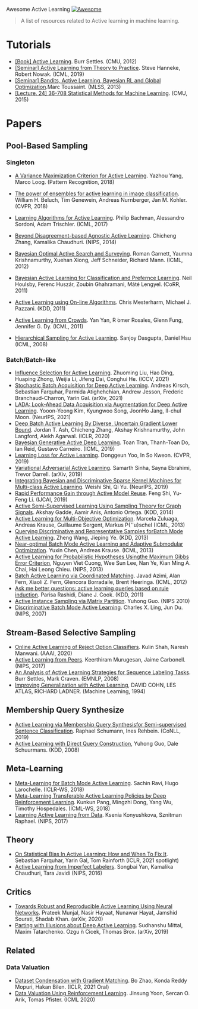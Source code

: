Awesome Active Learning [![Awesome](https://awesome.re/badge.svg)](https://awesome.re)

> A list of resources related to Active learning in machine learning.



# Tutorials

* [[Book] Active Learning](https://www.morganclaypool.com/doi/abs/10.2200/S00429ED1V01Y201207AIM018). Burr Settles. (CMU, 2012)
* [[Seminar] Active Learning from Theory to Practice](https://www.youtube.com/watch?v=_Ql5vfOPxZU). Steve Hanneke, Robert Nowak. (ICML, 2019)
* [[Seminar] Bandits, Active Learning, Bayesian RL and Global Optimization](https://www.youtube.com/watch?v=5rev-zVx1Ps).Marc Toussaint. (MLSS, 2013)
* [[Lecture. 24]  36-708 Statistical Methods for Machine Learning](https://www.youtube.com/watch?v=UHWbZHZ7aVk). (CMU, 2015)

# Papers

## Pool-Based Sampling

### Singleton

* [A Variance Maximization Criterion for Active Learning](https://arxiv.org/pdf/1706.07642.pdf). Yazhou Yang, Marco Loog. (Pattern Recognition, 2018)

* [The power of ensembles for active learning in image classification](http://openaccess.thecvf.com/content_cvpr_2018/papers/Beluch_The_Power_of_CVPR_2018_paper.pdf). William H. Beluch, Tim Genewein, Andreas Nurnberger, Jan M. Kohler. (CVPR, 2018)

* [Learning Algorithms for Active Learning](https://arxiv.org/pdf/1708.00088.pdf). Philip Bachman, Alessandro Sordoni, Adam Trischler. (ICML, 2017)

* [Beyond Disagreement-based Agnostic Active Learning](https://papers.nips.cc/paper/5435-beyond-disagreement-based-agnostic-active-learning.pdf). Chicheng Zhang, Kamalika Chaudhuri. (NIPS, 2014)

* [Bayesian Optimal Active Search and Surveying](https://arxiv.org/abs/1206.6406). Roman Garnett, Yaumna Krishnamurthy, Xuehan Xiong, Jeff Schneider, Richard Mann. (ICML, 2012)

* [Bayesian Active Learning for Classification and Prefernce Learning](https://arxiv.org/abs/1112.5745). Neil Houlsby, Ferenc Huszár, Zoubin Ghahramani, Máté Lengyel. (CoRR, 2011)

* [Active Learning using On-line Algorithms](https://www.cs.rutgers.edu/~pazzani/Publications/active-online.pdf). Chris Mesterharm, Michael J. Pazzani. (KDD, 2011) 

* [Active Learning from Crowds](http://www.cs.columbia.edu/~prokofieva/CandidacyPapers/Yan_AL.pdf). Yan Yan, R ́omer Rosales, Glenn Fung, Jennifer G. Dy. (ICML, 2011)

* [Hierarchical Sampling for Active Learning](https://dl.acm.org/doi/pdf/10.1145/1390156.1390183). Sanjoy Dasgupta, Daniel Hsu  (ICML, 2008)

  

### Batch/Batch-like

* [Influence Selection for Active Learning](https://arxiv.org/abs/2108.09331). Zhuoming Liu, Hao Ding, Huaping Zhong, Weijia Li, Jifeng Dai, Conghui He. (ICCV, 2021)
* [Stochastic Batch Acquisition for Deep Active Learning](https://arxiv.org/abs/2106.12059). Andreas Kirsch, Sebastian Farquhar, Parmida Atighehchian, Andrew Jesson, Frederic Branchaud-Charron, Yarin Gal. (arXiv, 2021)
* [LADA: Look-Ahead Data Acquisition via Augmentation for Deep Active Learning](https://openreview.net/forum?id=eATOjMwxfUQ). Yooon-Yeong Kim, Kyungwoo Song, JoonHo Jang, Il-chul Moon. (NeurIPS, 2021)
* [Deep Batch Active Learning By Diverse, Uncertain Gradient Lower Bound](https://openreview.net/forum?id=ryghZJBKPS). Jordan T. Ash, Chicheng Zhang, Akshay Krishnamurthy, John Langford, Alekh Agarwal. (ICLR, 2020)
* [Bayesian Generative Active Deep Learning](https://arxiv.org/pdf/1904.11643.pdf). Toan Tran, Thanh-Toan Do, Ian Reid, Gustavo Carneiro. (ICML, 2019)
* [Learning Loss for Active Learning](https://arxiv.org/abs/1905.03677). Donggeun Yoo, In So Kweon. (CVPR, 2019)
* [Variational Adversarial Active Learning](https://arxiv.org/pdf/1904.00370.pdf). Samarth Sinha, Sayna Ebrahimi, Trevor Darrell. (arXiv, 2019)
* [Integrating Bayesian and Discriminative Sparse Kernel Machines for Multi-class Active Learning](https://papers.nips.cc/paper/8500-integrating-bayesian-and-discriminative-sparse-kernel-machines-for-multi-class-active-learning.pdf). Weishi Shi, Qi Yu. (NeurIPS, 2019)
* [Rapid Performance Gain through Active Model Reuse](http://www.lamda.nju.edu.cn/liyf/paper/ijcai19-acmr.pdf). Feng Shi, Yu-Feng Li. (IJCAI, 2019)
* [Active Semi-Supervised Learning Using Sampling Theory for Graph Signals](http://sipi.usc.edu/~ortega/Papers/Gadde_KDD_14.pdf). Akshay Gadde, Aamir Anis, Antonio Ortega. (KDD, 2014)
* [Active Learning for Multi-Objective Optimization](http://proceedings.mlr.press/v28/zuluaga13.pdf). Marcela Zuluaga, Andreas Krause, Guillaume Sergent, Markus P{\''u}schel (ICML, 2013)
* [Querying Discriminative and Representative Samples forBatch Mode Active Learning](http://chbrown.github.io/kdd-2013-usb/kdd/p158.pdf). Zheng Wang, Jieping Ye. (KDD, 2013)
* [Near-optimal Batch Mode Active Learning and Adaptive Submodular Optimization](http://proceedings.mlr.press/v28/chen13b.pdf). Yuxin Chen, Andreas Krause. (ICML, 2013)
* [Active Learning for Probabilistic Hypotheses Usingthe Maximum Gibbs Error Criterion](https://papers.nips.cc/paper/4958-active-learning-for-probabilistic-hypotheses-using-the-maximum-gibbs-error-criterion.pdf), Nguyen Viet Cuong, Wee Sun Lee, Nan Ye, Kian Ming A. Chai, Hai Leong Chieu. (NIPS, 2013)
* [Batch Active Learning via Coordinated Matching](https://icml.cc/2012/papers/607.pdf). Javad Azimi, Alan Fern, Xiaoli Z. Fern, Glencora Borradaile, Brent Heeringa. (ICML, 2012)
* [Ask me better questions: active learning queries based on rule induction](https://www.eecs.wsu.edu/~cook/pubs/kdd11.pdf). Parisa Rashidi, Diane J. Cook. (KDD, 2011)
* [Active Instance Sampling via Matrix Partition](https://papers.nips.cc/paper/3919-active-instance-sampling-via-matrix-partition). Yuhong Guo. (NIPS 2010)
* [Discriminative Batch Mode Active Learning](https://papers.nips.cc/paper/3295-discriminative-batch-mode-active-learning.pdf). Charles X. Ling, Jun Du. (NIPS, 2007)



## Stream-Based Selective Sampling

* [Online Active Learning of Reject Option Classifiers](https://www.aaai.org/Papers/AAAI/2020GB/AAAI-ShahK.3433.pdf). Kulin Shah, Naresh Manwani. (AAAI, 2020)
* [Active Learning from Peers](https://papers.nips.cc/paper/7276-active-learning-from-peers.pdf). Keerthiram Murugesan, Jaime Carbonell. (NIPS, 2017)
* [An Analysis of Active Learning Strategies for Sequence Labeling Tasks](https://www.biostat.wisc.edu/~craven/papers/settles.emnlp08.pdf). Burr Settles, Mark Craven. (EMNLP, 2008)
* [Improving Generalization with Active Learning](https://users.cs.northwestern.edu/~pardo/courses/mmml/papers/active_learning/improving_generalization_with_active_learning_ML94.pdf), DAVID COHN, LES ATLAS, RICHARD LADNER. (Machine Learning, 1994)



## Membership Query Synthesize

* [Active Learning via Membership Query Synthesisfor Semi-supervised Sentence Classification](https://www.aclweb.org/anthology/K19-1044/). Raphael Schumann, Ines Rehbein. (CoNLL, 2019)
* [Active Learning with Direct Query Construction](https://dl.acm.org/doi/10.1145/1401890.1401950), Yuhong Guo, Dale Schuurmans. (KDD, 2008)



## Meta-Learning

* [Meta-Learning for Batch Mode Active Learning](https://openreview.net/forum?id=r1PsGFJPz). Sachin Ravi, Hugo Larochelle. (ICLR-WS, 2018)
* [Meta-Learning Transferable Active Learning Policies by Deep Reinforcement Learning](https://arxiv.org/abs/1806.04798). Kunkun Pang, Mingzhi Dong, Yang Wu, Timothy Hospedales. (ICML-WS, 2018) 
* [Learning Active Learning from Data](https://papers.nips.cc/paper/7010-learning-active-learning-from-data.pdf). Ksenia Konyushkova, Sznitman Raphael. (NIPS, 2017)



## Theory

* [On Statistical Bias In Active Learning: How and When To Fix It](https://openreview.net/forum?id=JiYq3eqTKY). Sebastian Farquhar, Yarin Gal, Tom Rainforth (ICLR, 2021 spotlight)
* [Active Learning from Imperfect Labelers](https://papers.nips.cc/paper/6162-active-learning-from-imperfect-labelers.pdf). Songbai Yan, Kamalika Chaudhuri, Tara Javidi (NIPS, 2016)



## Critics

* [Towards Robust and Reproducible Active  Learning Using Neural Networks](https://arxiv.org/abs/2002.09564). Prateek Munjal, Nasir Hayaat, Nunawar Hayat, Jamshid Sourati, Shadab Khan. (arXiv, 2020)
* [Parting with Illusions about Deep Active Learning](https://arxiv.org/abs/1912.05361). Sudhanshu Mittal, Maxim Tatarchenko. Ozgu ̈n Cicek, Thomas Brox. (arXiv, 2019)



## Related

### Data Valuation

* [Dataset Condensation with Gradient Matching](https://openreview.net/forum?id=mSAKhLYLSsl). Bo Zhao, Konda Reddy Mopuri, Hakan Bilen. (ICLR, 2021 Oral)
* [Data Valuation Using Reinforcement Learning](https://arxiv.org/abs/1909.11671). Jinsung Yoon, Sercan O. Arik, Tomas Pfister. (ICML 2020)
